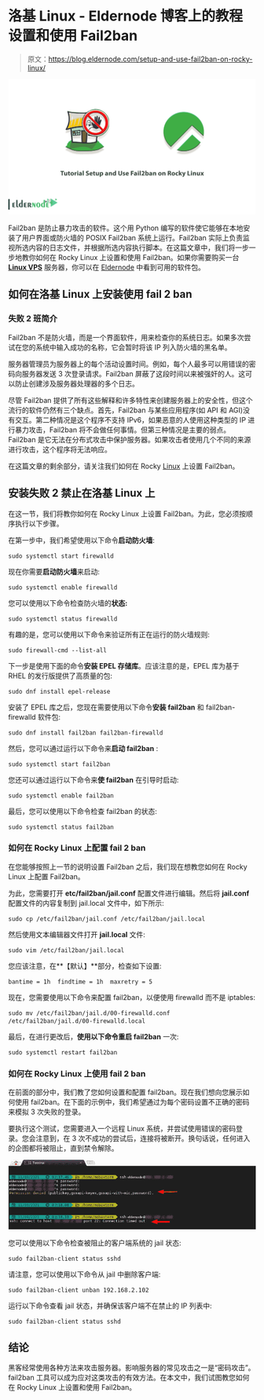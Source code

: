 # 洛基 Linux - Eldernode 博客上的教程设置和使用 Fail2ban

> 原文：<https://blog.eldernode.com/setup-and-use-fail2ban-on-rocky-linux/>

![Tutorial Setup and Use Fail2ban on Rocky Linux](img/ca9d1d53ad624e468b8e4fedd680a6d0.png)

Fail2ban 是防止暴力攻击的软件。这个用 Python 编写的软件使它能够在本地安装了用户界面或防火墙的 POSIX Fail2ban 系统上运行。Fail2ban 实际上负责监视所选内容的日志文件，并根据所选内容执行脚本。在这篇文章中，我们将一步一步地教你如何在 Rocky Linux 上设置和使用 Fail2ban。如果你需要购买一台 [**Linux VPS**](https://eldernode.com/linux-vps/) 服务器，你可以在 [Eldernode](https://eldernode.com/) 中看到可用的软件包。

## **如何在洛基 Linux 上安装使用 fail 2 ban**

### **失败 2 班简介**

Fail2ban 不是防火墙，而是一个界面软件，用来检查你的系统日志。如果多次尝试在您的系统中输入成功的名称，它会暂时将该 IP 列入防火墙的黑名单。

服务器管理员为服务器上的每个活动设置时间。例如，每个人最多可以用错误的密码向服务器发送 3 次登录请求。Fail2ban 屏蔽了这段时间以来被强奸的人。这可以防止创建涉及服务器处理器的多个日志。

尽管 Fail2ban 提供了所有这些解释和许多特性来创建服务器上的安全性，但这个流行的软件仍然有三个缺点。首先，Fail2ban 与某些应用程序(如 API 和 AGI)没有交互。第二种情况是这个程序不支持 IPv6，如果恶意的人使用这种类型的 IP 进行暴力攻击，Fail2ban 将不会做任何事情。但第三种情况是主要的弱点。Fail2ban 是它无法在分布式攻击中保护服务器。如果攻击者使用几个不同的来源进行攻击，这个程序将无法响应。

在这篇文章的剩余部分，请关注我们如何在 Rocky [Linux](https://blog.eldernode.com/tag/linux/) 上设置 Fail2ban。

## **安装失败 2 禁止在洛基 Linux 上**

在这一节，我们将教你如何在 Rocky Linux 上设置 Fail2ban。为此，您必须按顺序执行以下步骤。

在第一步中，我们希望使用以下命令**启动防火墙**:

```
sudo systemctl start firewalld
```

现在你需要**启动防火墙**来启动:

```
sudo systemctl enable firewalld
```

您可以使用以下命令检查防火墙的**状态:**

```
sudo systemctl status firewalld
```

有趣的是，您可以使用以下命令来验证所有正在运行的防火墙规则:

```
sudo firewall-cmd --list-all
```

下一步是使用下面的命令**安装 EPEL 存储库**。应该注意的是，EPEL 库为基于 RHEL 的发行版提供了高质量的包:

```
sudo dnf install epel-release
```

安装了 EPEL 库之后，您现在需要使用以下命令**安装 fail2ban** 和 fail2ban-firewalld 软件包:

```
sudo dnf install fail2ban fail2ban-firewalld
```

然后，您可以通过运行以下命令来**启动 fail2ban** :

```
sudo systemctl start fail2ban
```

您还可以通过运行以下命令来**使 fail2ban** 在引导时启动:

```
sudo systemctl enable fail2ban
```

最后，您可以使用以下命令检查 fail2ban 的状态:

```
sudo systemctl status fail2ban
```

### **如何在 Rocky Linux 上配置 fail 2 ban**

在您能够按照上一节的说明设置 Fail2ban 之后，我们现在想教您如何在 Rocky Linux 上配置 Fail2ban。

为此，您需要打开 **etc/fail2ban/jail.conf** 配置文件进行编辑。然后将 **jail.conf** 配置文件的内容复制到 jail.local 文件中，如下所示:

```
sudo cp /etc/fail2ban/jail.conf /etc/fail2ban/jail.local
```

然后使用文本编辑器文件打开 **jail.local** 文件:

```
sudo vim /etc/fail2ban/jail.local
```

您应该注意，在**【默认】**部分，检查如下设置:

```
bantime = 1h  findtime = 1h  maxretry = 5
```

现在，您需要使用以下命令来配置 fail2ban，以便使用 firewalld 而不是 iptables:

```
sudo mv /etc/fail2ban/jail.d/00-firewalld.conf /etc/fail2ban/jail.d/00-firewalld.local
```

最后，在进行更改后，**使用以下命令重启 fail2ban** 一次:

```
sudo systemctl restart fail2ban
```

### **如何在 Rocky Linux 上使用 fail 2 ban**

在前面的部分中，我们教了您如何设置和配置 fail2ban。现在我们想向您展示如何使用 fail2ban。在下面的示例中，我们希望通过为每个密码设置不正确的密码来模拟 3 次失败的登录。

要执行这个测试，您需要进入一个远程 Linux 系统，并尝试使用错误的密码登录。您会注意到，在 3 次不成功的尝试后，连接将被断开。换句话说，任何进入的企图都将被阻止，直到禁令解除。

![Testing-Fail2ban-in-Linux](img/d04176f873e4b7497b4cec2f1c4dd981.png)

您可以使用以下命令检查被阻止的客户端系统的 jail 状态:

```
sudo fail2ban-client status sshd
```

请注意，您可以使用以下命令从 jail 中删除客户端:

```
sudo fail2ban-client unban 192.168.2.102
```

运行以下命令查看 jail 状态，并确保该客户端不在禁止的 IP 列表中:

```
sudo fail2ban-client status sshd
```

## 结论

黑客经常使用各种方法来攻击服务器。影响服务器的常见攻击之一是“密码攻击”。fail2ban 工具可以成为应对这类攻击的有效方法。在本文中，我们试图教您如何在 Rocky Linux 上设置和使用 Fail2ban。